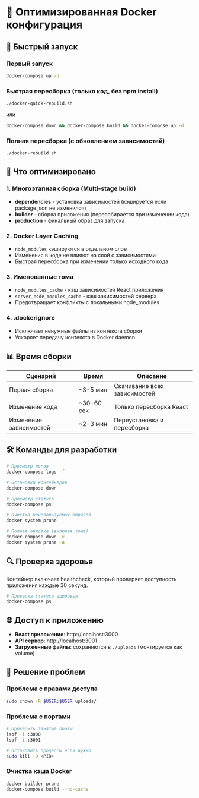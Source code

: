 # 🐳 Оптимизированная Docker конфигурация

## 🚀 Быстрый запуск

### Первый запуск

```bash
docker-compose up -d
```

### Быстрая пересборка (только код, без npm install)

```bash
./docker-quick-rebuild.sh
```

или

```bash
docker-compose down && docker-compose build && docker-compose up -d
```

### Полная пересборка (с обновлением зависимостей)

```bash
./docker-rebuild.sh
```

## 🔧 Что оптимизировано

### 1. Многоэтапная сборка (Multi-stage build)

- **dependencies** - установка зависимостей (кэшируется если package.json не изменился)
- **builder** - сборка приложения (пересобирается при изменении кода)
- **production** - финальный образ для запуска

### 2. Docker Layer Caching

- `node_modules` кэшируются в отдельном слое
- Изменения в коде не влияют на слой с зависимостями
- Быстрая пересборка при изменении только исходного кода

### 3. Именованные тома

- `node_modules_cache` - кэш зависимостей React приложения
- `server_node_modules_cache` - кэш зависимостей сервера
- Предотвращает конфликты с локальными node_modules

### 4. .dockerignore

- Исключает ненужные файлы из контекста сборки
- Ускоряет передачу контекста в Docker daemon

## 📊 Время сборки

| Сценарий               | Время      | Описание                     |
| ---------------------- | ---------- | ---------------------------- |
| Первая сборка          | ~3-5 мин   | Скачивание всех зависимостей |
| Изменение кода         | ~30-60 сек | Только пересборка React      |
| Изменение зависимостей | ~2-3 мин   | Переустановка и пересборка   |

## 🛠️ Команды для разработки

```bash
# Просмотр логов
docker-compose logs -f

# Остановка контейнеров
docker-compose down

# Просмотр статуса
docker-compose ps

# Очистка неиспользуемых образов
docker system prune

# Полная очистка (включая тома)
docker-compose down -v
docker system prune -a
```

## 🔍 Проверка здоровья

Контейнер включает healthcheck, который проверяет доступность приложения каждые 30 секунд.

```bash
# Проверка статуса здоровья
docker-compose ps
```

## 🌐 Доступ к приложению

- **React приложение**: http://localhost:3000
- **API сервер**: http://localhost:3001
- **Загруженные файлы**: сохраняются в `./uploads` (монтируется как volume)

## 🐛 Решение проблем

### Проблема с правами доступа

```bash
sudo chown -R $USER:$USER uploads/
```

### Проблема с портами

```bash
# Проверить занятые порты
lsof -i :3000
lsof -i :3001

# Остановить процессы если нужно
sudo kill -9 <PID>
```

### Очистка кэша Docker

```bash
docker builder prune
docker-compose build --no-cache
```

